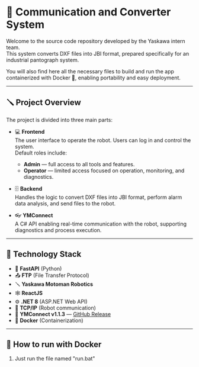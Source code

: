 # 🤖 Communication and Converter System

Welcome to the source code repository developed by the Yaskawa intern team.  
This system converts DXF files into JBI format, prepared specifically for an industrial pantograph system.

You will also find here all the necessary files to build and run the app containerized with Docker 🐳, enabling portability and easy deployment.

---

## 🪛 Project Overview

The project is divided into three main parts:

- 💻 **Frontend**  
  The user interface to operate the robot. Users can log in and control the system.  
  Default roles include:  
  - **Admin** — full access to all tools and features.  
  - **Operator** — limited access focused on operation, monitoring, and diagnostics.

- 🗄️ **Backend**  
  Handles the logic to convert DXF files into JBI format, perform alarm data analysis, and send files to the robot.

- 👓 **YMConnect**  
  A C# API enabling real-time communication with the robot, supporting diagnostics and process execution.

---

## 🧩 Technology Stack

- 🐍 **FastAPI** (Python)  
- 📤 **FTP** (File Transfer Protocol)  
- 🪛 **Yaskawa Motoman Robotics**  
- 🕸️ **ReactJS**  
- ⚙️ **.NET 8** (ASP.NET Web API)  
- 🔌 **TCP/IP** (Robot communication)  
- 🗼 **YMConnect v1.1.3** — [GitHub Release](https://github.com/Yaskawa-Global/YMConnect/releases/tag/v1.1.3)  
- 🐳 **Docker** (Containerization)

---

## 🚀 How to run with Docker

1. Just run the file named "run.bat"
